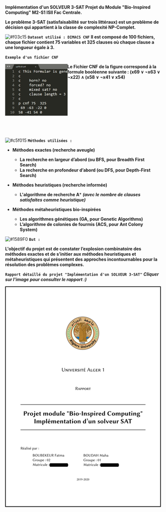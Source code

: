 **Implémentation d'un SOLVEUR 3-SAT Projet du Module "Bio-Inspired Computing" M2-S1 ISII Fac Centrale.**

**Le problème 3-SAT (satisfaisabilité sur trois littéraux) est un problème de décision qui appartient à la classe de complexité NP-Complet.**

![#f03c15](https://via.placeholder.com/15/f03c15/000000?text=+) **`Dataset utilisé : DIMACS CNF`**
**Il est composé de 100 fichiers, chaque fichier contient 75 variables et 325 clauses où chaque clause a une longueur égale à 3.**

**`Exemple d'un fichier CNF`**

<img src="Fichier-CNF.png" width="40%" height="40%" align="left"> **Le Fichier CNF de la figure correspond à la formule booléenne suivante : 
(x69 ∨ ¬x63 ∨ ¬x22) ∧ (x58 ∨ ¬x41 ∨ x54)**
<br/>
<br/>
<br/>
<br/>
<br/>
<br/>
<br/>
<br/>
<br/>
<br/>
<br/>
<br/>
![#c5f015](https://via.placeholder.com/15/c5f015/000000?text=+) **`Méthodes utilisées :`**

- **Méthodes exactes (recherche aveugle)**
  - **La recherche en largeur d’abord (ou BFS, pour Breadth First Search)**
  - **La recherche en profondeur d’abord (ou DFS, pour Depth-First Search)**
  
- **Méthodes heuristiques (recherche informée)**
  - **L'algorithme de recherche A*** ***(avec le nombre de clauses satisfaites comme heuristique)***
  
- **Méthodes métaheuristiques bio-inspirées**
  - **Les algorithmes génétiques (GA, pour Genetic Algorithms)**
  - **L’algorithme de colonies de fourmis (ACS, pour Ant Colony System)**
  
![#1589F0](https://via.placeholder.com/15/1589F0/000000?text=+) **`But :`**

**L'objectif du projet est de constater l’explosion combinatoire des méthodes exactes et de s’initier aux méthodes heuristiques et métaheuristiques qui présentent des
approches incontournables pour la résolution des problèmes complexes.**

**`Rapport détaillé du projet "Implémentation d'un SOLVEUR 3-SAT"`**
***Cliquer sur l'image pour consulter le rapport :)***

<a href="Rapport.pdf" target="_blank"><img src="page de garde.png" align="center" title="Cliquer sur l'image pour consulter le rapport :)"></a>

